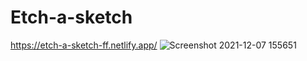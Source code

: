 # Etch-a-sketch
https://etch-a-sketch-ff.netlify.app/
![Screenshot 2021-12-07 155651](https://user-images.githubusercontent.com/69147419/145052475-7863be15-18f7-4a7d-a9ef-5a1b3a545d2b.png)
